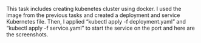 This task includes creating kubenetes cluster using docker.
I used the image from the previous tasks and created a deployment and service Kubernetes file.
Then, I applied “kubectl apply -f deployment.yaml” and “kubectl apply -f service.yaml” to start the service on the port and here are the screenshots.
